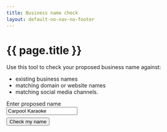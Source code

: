 ```yaml
---
title: Business name check
layout: default-no-nav-no-footer
---
```

<h1>{{ page.title }}</h1>
<!-- <p class="intro"><strong>Welcome to the Business Registration Name Search Service.</strong></p> -->
<p>
Use this tool to check your proposed business name against:
</p>
<ul>
	<li>existing business names</li>
	<li>matching domain or website names </li>
	<li>matching social media channels.</li>
</ul>
<div id="search-container" class="card">
	<div class="grid-row clearfix">
		<div class="col4">
			<label for="name" class="input-right">Enter proposed name</label>
		</div>
		<div class="col8 last">
			<input type="text" id="name" value="Carpool Karaoke" style="max-width: 26em" /><br />
			<button id="search" class="btn btn-default" style="margin-top: 0.5em;">Check my name</button>
		</div>
	</div>
</div>
<div id="results" style="display: none;">
	<div class="grid-row clearfix">
		<div class="col6">
			<h2 id="business-name">Business name</h2>
			<table class="domain-table">
				<tr>
					<td><span class="fa fa-check" style="font-size: 150%; color: green"></span>&nbsp;&nbsp;<strong>CARPOOL KARAOKE</strong> is currently available</td>
				</tr>
				<tr>
					<td>
						<p>Similar registered names:</p>
						<p id="similar-busy" style="height: 158px"><img src="img/ajax-loader.gif" alt="loading" style="margin-left: 5px"></p>
						<ul id="similar-names" style="display: none; font-size: 90%">
							<li>COO-EE KARAOKE</li>
							<li>A. KARAOKE CO</li>
							<li>STARSTRUCK KARAOKE</li>
							<li>YEAR 2000 KARAOKE</li>
							<li>YOU'RE THE STAR KARAOKE</li>
							<li>ZERO KARAOKE BAR</li>
						</ul>
						<!-- <p><button type="button" class="btn btn-default next">Register a business name</button></p> -->
					</td>
				</tr>
				<tfoot>
					<!-- <tr>
						<td class="grey" colspan="2">
							<label for="bn-field" style="display: none;">Business name</label>
							<input id="bn-field" value="carpoolkaraoke" disabled />
							<button id="bn-button" class="btn btn-small" disabled>search</button>
						</td>
					</tr> -->
					<tr>
						<td class="grey" colspan="2">
							<p>
								If your proposed business name is available, you can register it with an 
								Australian Business Number (ABN) below.
							</p>
							<button 
								type="button" 
								class="btn btn-default next"
								onclick="javascript: window.open('https://register.business.gov.au', '_blank').focus()">
								Register your business name
							</button>
						</td>
					</tr>
				</tfoot>
			</table>
		</div>
		<div class="col6 last">
			<h2>Domain names</h2>
			<style>
				.domain-table {
					margin-bottom: 0;
					box-shadow: 3px 3px 10px #888;
				}
				.domain-table td {
					padding: 5px;
				}
				.domain-table tr td:last-child {
					height: 40px;
					min-width: 160px;
				}
				img {
					width: auto !important;
				}
				.domain-table tfoot tr td {
					background-color: #eee;
				}
				.domain-table tr.no-border-bottom td {
					border-bottom: none;
					padding-bottom: 0;
				}
				.no-height tr td:last-child {
					height: auto;
				}
				.no-height tr td:nth-child(2) {
					text-align: center;
				}
			</style>
			<table class="domain-table">
				<tr>
					<td><span id="com-domain">carpoolkaraoke.com</span></td>
					<td><img id="com-busy" src="img/ajax-loader.gif" alt="loading" style="display: inline;"><span id="com-result" style="display: none;"><span class="fa fa-times" style="font-size: 150%; color: red;"></span> Unavailable</span></td>
				</tr>
				<tr>
					<td><span id="comau-domain">carpoolkaraoke.com.au</span></td>
					<td><img id="comau-busy" src="img/ajax-loader.gif" alt="loading" style="display: inline;"><span id="comau-result" style="display: none;"><span class="fa fa-times" style="font-size: 150%; color: red"></span> Unavailable</span></td>
				</tr>
				<tr>
					<td><span id="net-domain">carpoolkaraoke.net</span></td>
					<td><img id="net-busy" src="img/ajax-loader.gif" alt="loading" style="display: inline;"><span id="net-result" style="display: none;"><span class="fa fa-times" style="font-size: 150%; color: red"></span> Unavailable</span></td>
				</tr>
				<tr>
					<td><span id="netau-domain">carpoolkaraoke.net.au</span></td>
					<td><img id="netau-busy" src="img/ajax-loader.gif" alt="loading" style="display: inline;"><span id="netau-result" style="display: none;"><span class="fa fa-exclamation" style="width: 21px; text-align: center; font-size: 150%; color: orange"></span> Check failed!</span></td>
				</tr>
				<tr>
					<td><span id="org-domain">carpoolkaraoke.org</span></td>
					<td><img id="org-busy" src="img/ajax-loader.gif" alt="loading" style="display: inline;"><span id="org-result" style="display: none;"><span class="fa fa-times" style="font-size: 150%; color: red"></span> Unavailable</span></td>
				</tr>
				<tr>
					<td><span id="orgau-domain">carpoolkaraoke.org.au</span></td>
					<td><img id="orgau-busy" src="img/ajax-loader.gif" alt="loading" style="display: inline;"><span id="orgau-result" style="display: none;"><span class="fa fa-check" style="font-size: 150%; color: green"></span> Available</span></td>
				</tr>
				<tr>
					<td><span id="io-domain">carpoolkaraoke.io</span></td>
					<td><img id="io-busy" src="img/ajax-loader.gif" alt="loading" style="display: inline;"><span id="io-result" style="display: none;"><span class="fa fa-times" style="font-size: 150%; color: red"></span> Unvailable</span></td>
				</tr>
				<tfoot>
					<!-- <tr>
						<td class="grey" colspan="2">
							<label for="domain-field" style="display: none;">Domain</label>
							<input id="domain-field" value="carpoolkaraoke" disabled />
							<button id="domain-button" class="btn btn-small" disabled>search</button></td>
					</tr> -->
					<tr>
						<td class="grey" colspan="2">
							<p>
								If you want to set up a website, you'll need to make sure you're eligible for some .au domains.
							</p>
							<p>
								Once you've chosen a domain name, you can register it with a registrar or reseller.
							</p>
							<button 
								type="button" 
								class="btn btn-default next"
								onclick="javascript: window.open('https://www.auda.org.au/industry-information/registrars/', '_blank').focus()">
								Find a domain name registrar
							</button>
						</td>
					</tr>
				</tfoot>
			</table>
		</div>
	</div>
	<div class="grid-row" style="margin-top: 1em;">
		<div class="col6">
			<h2>Trade marks</h2>
			<!-- <p id="tm-first">Searching for trade marks<span id="tm-busy">... <img src="img/ajax-loader.gif" alt="loading" style="display: inline;"></span><span id="tm-found" style="display: none;">. Found 25 results.</span></p> -->
			<div id="tm-results">
				<div id="tm-retrieving" style="font-size: 90%">
					<!-- <p>Searching for '<strong>CARPOOL KARAOKE</strong>' returned 25 results.</p> -->
					<div style="padding: 5px; margin-top: 23px; border: 1px solid #ddd; box-shadow: 3px 3px 10px #888;">
						<h3 style="margin-top: 0.5em">Want to find out more?</h3>
						<p>If you want exclusive rights to a business name, you'll need to register it as a trade mark.</p>
						<p>
							<button 
								type="button" 
								class="btn btn-default next"
								onclick="javascript: window.open('https://www.ipaustralia.gov.au/trade-marks/applying-for-a-trade-mark/how-to-apply-for-a-trade-mark/tm-headstart', '_blank').focus()">
								Apply for a trade mark
							</button>
						</p>
						<p>Using TM Headstart is a good way to apply for a trade mark if you're unsure of the process. The service is confidential and no one will see your trade mark until you're ready to file.</p>
					</div>
				</div>
			</div>
		</div>
		<div class="col6 last">
			<h2>Social media</h2>
			<!-- <p>Your name on social media:</p> -->
			<table class="domain-table" style="margin-bottom: 50px;">
				<tr>
					<td><span class="fa fa-facebook-official" style="width: 22px; font-size: 150%; color: #3B5B9C"></span></td>
					<td><span id="fb-user">facebook/carpoolkaraoke</span></td>
					<td><img id="fb-busy" src="img/ajax-loader.gif" alt="loading" style="display: inline;"><span id="fb-result" style="display: none;"><span class="fa fa-times" style="font-size: 150%; color: red;"></span> Unavailable</span></td>
				</tr>
				<tr>
					<td><span class="fa fa-twitter" style="width: 22px; font-size: 150%; color: #55acee"></span></td>
					<td><span id="twt-user">@carpoolkaraoke</span></td>
					<td><img id="twt-busy" src="img/ajax-loader.gif" alt="loading" style="display: inline;"><span id="twt-result" style="display: none;"><span class="fa fa-times" style="font-size: 150%; color: red;"></span> Unavailable</span></td>
				</tr>
				<tr>
					<td><span class="fa fa-instagram" style="width: 22px; font-size: 150%;color: #c13584"></span></td>
					<td><span id="inst-user">instagram/carpoolkaraoke</span></td>
					<td><img id="inst-busy" src="img/ajax-loader.gif" alt="loading" style="display: inline;"><span id="inst-result" style="display: none;"><span class="fa fa-times" style="font-size: 150%; color: red;"></span> Unavailable</span></td>
				</tr>
				<tr>
					<td><span class="fa fa-linkedin-square" style="width: 22px; font-size: 150%;color: #0077b5"></span></td>
					<td><span id="lnk-user">linkedin/karpoolkaraoke</span></td>
					<td><img id="lnk-busy" src="img/ajax-loader.gif" alt="loading" style="display: inline;"><span id="lnk-result" style="display: none;"><span class="fa fa-check" style="font-size: 150%; color: green"></span> Available</span></td>
				</tr>
				<tfoot>
					<tr>
						<td class="grey" colspan="3">
							<label for="social-field" style="display: none;">Social media username</label>
							<input id="social-field" value="carpoolkaraoke" disabled />
							<button id="social-button" class="btn btn-small" disabled>search</button></td>
					</tr>
					<tr>
						<td class="grey" colspan="3">
							<p>
								Found a match for your business name? If you want to sign up to a social media channel, you’ll need to go to the relevant website.
							</p>
							<p>
								See our <a href="https://www.business.gov.au/info/run/advertising-and-online/social-media" target="_blank">Using social media for business page</a> for details.
							</p>
						</td>
					</tr>
				</tfoot>
			</table>
		</div>
	</div>
</div>
<script>
	$(document).ready(function() {
var first = true;
		$("#search").click(function() {
			$(this).blur();
			$("#results").show();
			$('html, body').animate({ scrollTop: $("#business-name").offset().top }, 150);
			if (!first) return;
				first = false;
				
			/* similar names */
			window.setTimeout(function() {
				$("#similar-busy").hide();
				$("#similar-names").fadeIn('fast');
				$("#bn-field, #bn-button").prop("disabled", false);
			}, 2000);
			
			domainSearchReveal();
			
			/* trade mark */
			//window.setTimeout(function() {
			//	// $("#tm-first").hide();
			//	// $("#tm-found").show();
			//	$("#tm-results").show();
			//	//window.setTimeout(function() {
			//	//	$("#tm-retrieving").hide();
			//	//	$("#tm-table").show('fast');
			//	//}, 4000);
			//}, 2500);
			
			/* social */
			window.setTimeout(function() {
				$("#fb-busy").hide();
				$("#fb-result").show();
				$("#fb-user").wrap("<strike></strike>")
			}, 2200);
			window.setTimeout(function() {
				$("#twt-busy").hide();
				$("#twt-result").show();
				$("#twt-user").wrap("<strike></strike>")
			}, 3750);
			window.setTimeout(function() {
				$("#inst-busy").hide();
				$("#inst-result").show();
				$("#inst-user").wrap("<strike></strike>")
			}, 4300);
			window.setTimeout(function() {
				$("#lnk-busy").hide();
				$("#lnk-result").show();
				$("#social-field, #social-button").prop("disabled", false);
			}, 5000);
		});
		
		function domainSearchReveal() {
			/* domains */
			window.setTimeout(function() {
				$("#com-busy").hide();
				$("#com-result").show();
				$("#com-domain").wrap("<strike></strike>")
			}, 2500);
			window.setTimeout(function() {
				$("#comau-busy").hide();
				$("#comau-result").show();
				$("#comau-domain").wrap("<strike></strike>")
			}, 3800);
			window.setTimeout(function() {
				$("#net-busy").hide();
				$("#net-result").show();
				$("#net-domain").wrap("<strike></strike>")
			}, 4000);
			window.setTimeout(function() {
				$("#netau-busy").hide();
				$("#netau-result").show();
				$("#netau-domain").wrap('<em style="opacity: .5"></em>');
				$("#domain-field, #domain-button").prop("disabled", false);
			}, 10000);
			window.setTimeout(function() {
				$("#org-busy").hide();
				$("#org-result").show();
				$("#org-domain").wrap("<strike></strike>")
			}, 6200);
			window.setTimeout(function() {
				$("#orgau-busy").hide();
				$("#orgau-result").show();
				$("#orgau-domain").wrap("<strong></strong>")
			}, 7000);
			window.setTimeout(function() {
				$("#io-busy").hide();
				$("#io-result").show();
				$("#io-domain").wrap("<strong></strong>")
			}, 7500);
			
		}
	});
</script>

